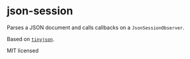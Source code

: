 json-session
========

Parses a JSON document and calls callbacks on a `JsonSessionObserver`.

Based on [`tinyjson`](https://github.com/rhysd/tinyjson).

MIT licensed
